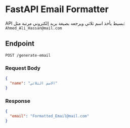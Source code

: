 # FastAPI Email Formatter

API بسيط يأخذ اسم ثلاثي ويرجعه بصيغة بريد إلكتروني مرتبة مثل:
`Ahmed_Ali_Hassan@mail.com`

## Endpoint

`POST /generate-email`

### Request Body

```json
{
  "name": "الاسم الثلاثي"
}
```

### Response

```json
{
  "email": "Formatted_Email@mail.com"
}
```